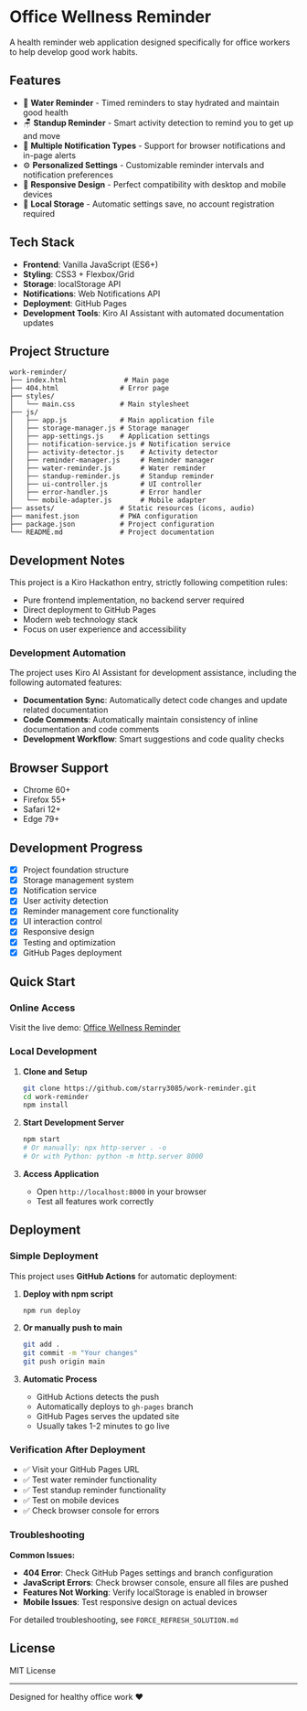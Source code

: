 # Office Wellness Reminder

A health reminder web application designed specifically for office workers to help develop good work habits.

## Features

- 🥤 **Water Reminder** - Timed reminders to stay hydrated and maintain good health
- 🪑 **Standup Reminder** - Smart activity detection to remind you to get up and move
- 🔔 **Multiple Notification Types** - Support for browser notifications and in-page alerts
- ⚙️ **Personalized Settings** - Customizable reminder intervals and notification preferences
- 📱 **Responsive Design** - Perfect compatibility with desktop and mobile devices
- 💾 **Local Storage** - Automatic settings save, no account registration required

## Tech Stack

- **Frontend**: Vanilla JavaScript (ES6+)
- **Styling**: CSS3 + Flexbox/Grid
- **Storage**: localStorage API
- **Notifications**: Web Notifications API
- **Deployment**: GitHub Pages
- **Development Tools**: Kiro AI Assistant with automated documentation updates

## Project Structure

```
work-reminder/
├── index.html              # Main page
├── 404.html               # Error page
├── styles/
│   └── main.css           # Main stylesheet
├── js/
│   ├── app.js             # Main application file
│   ├── storage-manager.js # Storage manager
│   ├── app-settings.js    # Application settings
│   ├── notification-service.js # Notification service
│   ├── activity-detector.js    # Activity detector
│   ├── reminder-manager.js     # Reminder manager
│   ├── water-reminder.js       # Water reminder
│   ├── standup-reminder.js     # Standup reminder
│   ├── ui-controller.js        # UI controller
│   ├── error-handler.js        # Error handler
│   └── mobile-adapter.js       # Mobile adapter
├── assets/                # Static resources (icons, audio)
├── manifest.json          # PWA configuration
├── package.json           # Project configuration
└── README.md              # Project documentation
```

## Development Notes

This project is a Kiro Hackathon entry, strictly following competition rules:
- Pure frontend implementation, no backend server required
- Direct deployment to GitHub Pages
- Modern web technology stack
- Focus on user experience and accessibility

### Development Automation

The project uses Kiro AI Assistant for development assistance, including the following automated features:
- **Documentation Sync**: Automatically detect code changes and update related documentation
- **Code Comments**: Automatically maintain consistency of inline documentation and code comments
- **Development Workflow**: Smart suggestions and code quality checks

## Browser Support

- Chrome 60+
- Firefox 55+
- Safari 12+
- Edge 79+

## Development Progress

- [x] Project foundation structure
- [x] Storage management system
- [x] Notification service
- [x] User activity detection
- [x] Reminder management core functionality
- [x] UI interaction control
- [x] Responsive design
- [x] Testing and optimization
- [x] GitHub Pages deployment

## Quick Start

### Online Access
Visit the live demo: [Office Wellness Reminder](https://starry3085.github.io/work-reminder/)

### Local Development

1. **Clone and Setup**
   ```bash
   git clone https://github.com/starry3085/work-reminder.git
   cd work-reminder
   npm install
   ```

2. **Start Development Server**
   ```bash
   npm start
   # Or manually: npx http-server . -o
   # Or with Python: python -m http.server 8000
   ```

3. **Access Application**
   - Open `http://localhost:8000` in your browser
   - Test all features work correctly

## Deployment

### Simple Deployment

This project uses **GitHub Actions** for automatic deployment:

1. **Deploy with npm script**
   ```bash
   npm run deploy
   ```

2. **Or manually push to main**
   ```bash
   git add .
   git commit -m "Your changes"
   git push origin main
   ```

3. **Automatic Process**
   - GitHub Actions detects the push
   - Automatically deploys to `gh-pages` branch
   - GitHub Pages serves the updated site
   - Usually takes 1-2 minutes to go live

### Verification After Deployment

- ✅ Visit your GitHub Pages URL
- ✅ Test water reminder functionality
- ✅ Test standup reminder functionality  
- ✅ Test on mobile devices
- ✅ Check browser console for errors

### Troubleshooting

**Common Issues:**
- **404 Error**: Check GitHub Pages settings and branch configuration
- **JavaScript Errors**: Check browser console, ensure all files are pushed
- **Features Not Working**: Verify localStorage is enabled in browser
- **Mobile Issues**: Test responsive design on actual devices

For detailed troubleshooting, see `FORCE_REFRESH_SOLUTION.md`

## License

MIT License

---

Designed for healthy office work ❤️